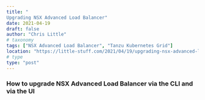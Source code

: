 ```yaml
---
title: "
Upgrading NSX Advanced Load Balancer"
date: 2021-04-19
draft: false
author: "Chris Little"
# taxonomy
tags: ["NSX Advanced Load Balancer", "Tanzu Kubernetes Grid"]
location: "https://little-stuff.com/2021/04/19/upgrading-nsx-advanced-load-balancer/"
# type
type: "post"
---
```


### How to upgrade NSX Advanced Load Balancer via the CLI and via the UI
